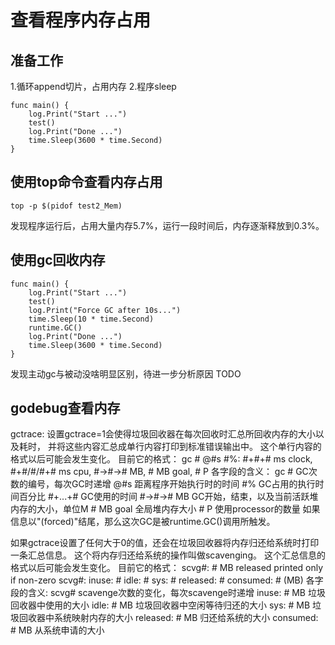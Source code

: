 # 查看程序内存占用

## 准备工作

1.循环append切片，占用内存
2.程序sleep

```golang
func main() {
	log.Print("Start ...")
	test()
	log.Print("Done ...")
	time.Sleep(3600 * time.Second)
}
```

## 使用top命令查看内存占用

```shell
top -p $(pidof test2_Mem)
```

发现程序运行后，占用大量内存5.7%，运行一段时间后，内存逐渐释放到0.3%。

## 使用gc回收内存

```golang
func main() {
	log.Print("Start ...")
	test()
	log.Print("Force GC after 10s...")
	time.Sleep(10 * time.Second)
	runtime.GC()
	log.Print("Done ...")
    time.Sleep(3600 * time.Second)
}
```

发现主动gc与被动没啥明显区别，待进一步分析原因 
TODO

## godebug查看内存

gctrace: 设置gctrace=1会使得垃圾回收器在每次回收时汇总所回收内存的大小以及耗时，
并将这些内容汇总成单行内容打印到标准错误输出中。
这个单行内容的格式以后可能会发生变化。
目前它的格式：
    gc # @#s #%: #+#+# ms clock, #+#/#/#+# ms cpu, #->#-># MB, # MB goal, # P
各字段的含义：
    gc #        GC次数的编号，每次GC时递增
    @#s         距离程序开始执行时的时间
    #%          GC占用的执行时间百分比
    #+...+#     GC使用的时间
    #->#-># MB  GC开始，结束，以及当前活跃堆内存的大小，单位M
    # MB goal   全局堆内存大小
    # P         使用processor的数量
如果信息以"(forced)"结尾，那么这次GC是被runtime.GC()调用所触发。

如果gctrace设置了任何大于0的值，还会在垃圾回收器将内存归还给系统时打印一条汇总信息。
这个将内存归还给系统的操作叫做scavenging。
这个汇总信息的格式以后可能会发生变化。
目前它的格式：
    scvg#: # MB released  printed only if non-zero
    scvg#: inuse: # idle: # sys: # released: # consumed: # (MB)
各字段的含义:
    scvg#        scavenge次数的变化，每次scavenge时递增
    inuse: #     MB 垃圾回收器中使用的大小
    idle: #      MB 垃圾回收器中空闲等待归还的大小
    sys: #       MB 垃圾回收器中系统映射内存的大小
    released: #  MB 归还给系统的大小
    consumed: #  MB 从系统申请的大小